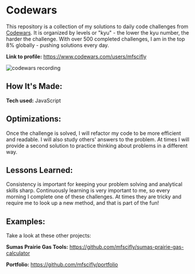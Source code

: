 # Codewars
This repository is a collection of my solutions to daily code challenges from <a href="https://www.codewars.com/">Codewars</a>. It is organized by levels or "kyu" - the lower the kyu number, the harder the challenge. With over 500 completed challenges, I am in the top 8% globally - pushing solutions every day.

**Link to profile:** https://www.codewars.com/users/mfscifly

![codewars recording](https://github.com/mfscifly/codewars/assets/138173334/edc13675-2c3e-4ac8-a27c-9a9c46a2f47e)

## How It's Made:

**Tech used:** JavaScript

## Optimizations:

Once the challenge is solved, I will refactor my code to be more efficient and readable. I will also study others' answers to the problem. At times I will provide a second solution to practice thinking about problems in a different way.

## Lessons Learned:

Consistency is important for keeping your problem solving and analytical skills sharp. Continuously learning is very important to me, so every morning I complete one of these challenges. At times they are tricky and require me to look up a new method, and that is part of the fun!

## Examples:
Take a look at these other projects:

**Sumas Prairie Gas Tools:** https://github.com/mfscifly/sumas-prairie-gas-calculator

**Portfolio:** https://github.com/mfscifly/portfolio
